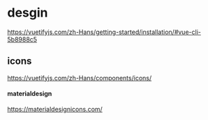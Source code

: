 # desgin

https://vuetifyjs.com/zh-Hans/getting-started/installation/#vue-cli-5b8988c5

## icons
https://vuetifyjs.com/zh-Hans/components/icons/

#### materialdesign
https://materialdesignicons.com/
